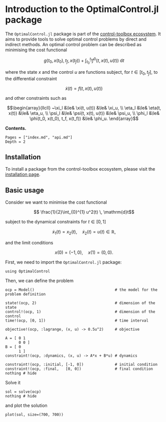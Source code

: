 # Introduction to the OptimalControl.jl package

The `OptimalControl.jl` package is part of the [control-toolbox ecosystem](https://github.com/control-toolbox). It aims to provide tools to solve optimal control problems by direct and indirect methods. An optimal control problem can be described as minimising the cost functional

```math
g(t_0, x(t_0), t_f, x(t_f)) + \int_{t_0}^{t_f} f^{0}(t, x(t), u(t))~\mathrm{d}t
```

where the state $x$ and the control $u$ are functions subject, for $t \in [t_0, t_f]$,
to the differential constraint

```math
   \dot{x}(t) = f(t, x(t), u(t))
```

and other constraints such as

```math
\begin{array}{llcll}
~\xi_l  &\le& \xi(t, u(t))        &\le& \xi_u, \\
\eta_l &\le& \eta(t, x(t))       &\le& \eta_u, \\
\psi_l &\le& \psi(t, x(t), u(t)) &\le& \psi_u, \\
\phi_l &\le& \phi(t_0, x(t_0), t_f, x(t_f)) &\le& \phi_u.
\end{array}
```

**Contents.**

```@contents
Pages = ["index.md", "api.md"]
Depth = 2
```

## Installation

To install a package from the control-toolbox ecosystem, please visit the [installation page](https://github.com/control-toolbox#installation).

## Basic usage

Consider we want to minimise the cost functional

```math
    \frac{1}{2}\int_{0}^{1} u^2(t) \, \mathrm{d}t
```

subject to the dynamical constraints for $t \in [0, 1]$

```math
    \dot x_1(t) = x_2(t), \quad \dot x_2(t) = u(t) \in \mathbb{R},
```

and the limit conditions

```math
    x(0) = (-1, 0), \quad x(1) = (0, 0).
```

First, we need to import the `OptimalControl.jl` package:

```@example main
using OptimalControl
```

Then, we can define the problem

```@example main
ocp = Model()                                    # the model for the problem definition

state!(ocp, 2)                                   # dimension of the state
control!(ocp, 1)                                 # dimension of the control
time!(ocp, [0, 1])                               # time interval

objective!(ocp, :lagrange, (x, u) -> 0.5u^2)     # objective

A = [ 0 1
      0 0 ]
B = [ 0
      1 ]
constraint!(ocp, :dynamics, (x, u) -> A*x + B*u) # dynamics

constraint!(ocp, :initial, [-1, 0])              # initial condition
constraint!(ocp, :final,   [0, 0])               # final condition
nothing # hide
```

Solve it

```@example main
sol = solve(ocp)
nothing # hide
```

and plot the solution

```@example main
plot(sol, size=(700, 700))
```
